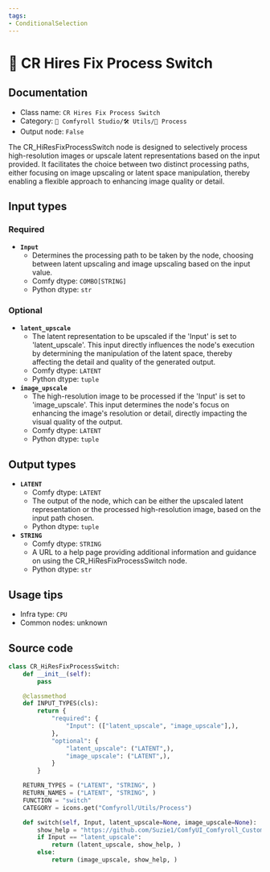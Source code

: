 ```yaml
---
tags:
- ConditionalSelection
---
```


# 🔂 CR Hires Fix Process Switch
## Documentation
- Class name: `CR Hires Fix Process Switch`
- Category: `🧩 Comfyroll Studio/🛠️ Utils/🔂 Process`
- Output node: `False`

The CR_HiResFixProcessSwitch node is designed to selectively process high-resolution images or upscale latent representations based on the input provided. It facilitates the choice between two distinct processing paths, either focusing on image upscaling or latent space manipulation, thereby enabling a flexible approach to enhancing image quality or detail.
## Input types
### Required
- **`Input`**
    - Determines the processing path to be taken by the node, choosing between latent upscaling and image upscaling based on the input value.
    - Comfy dtype: `COMBO[STRING]`
    - Python dtype: `str`
### Optional
- **`latent_upscale`**
    - The latent representation to be upscaled if the 'Input' is set to 'latent_upscale'. This input directly influences the node's execution by determining the manipulation of the latent space, thereby affecting the detail and quality of the generated output.
    - Comfy dtype: `LATENT`
    - Python dtype: `tuple`
- **`image_upscale`**
    - The high-resolution image to be processed if the 'Input' is set to 'image_upscale'. This input determines the node's focus on enhancing the image's resolution or detail, directly impacting the visual quality of the output.
    - Comfy dtype: `LATENT`
    - Python dtype: `tuple`
## Output types
- **`LATENT`**
    - Comfy dtype: `LATENT`
    - The output of the node, which can be either the upscaled latent representation or the processed high-resolution image, based on the input path chosen.
    - Python dtype: `tuple`
- **`STRING`**
    - Comfy dtype: `STRING`
    - A URL to a help page providing additional information and guidance on using the CR_HiResFixProcessSwitch node.
    - Python dtype: `str`
## Usage tips
- Infra type: `CPU`
- Common nodes: unknown


## Source code
```python
class CR_HiResFixProcessSwitch:
    def __init__(self):
        pass

    @classmethod
    def INPUT_TYPES(cls):
        return {
            "required": {
                "Input": (["latent_upscale", "image_upscale"],),
            },
            "optional": {
                "latent_upscale": ("LATENT",),
                "image_upscale": ("LATENT",),
            }
        }

    RETURN_TYPES = ("LATENT", "STRING", )
    RETURN_NAMES = ("LATENT", "STRING", )
    FUNCTION = "switch"
    CATEGORY = icons.get("Comfyroll/Utils/Process")

    def switch(self, Input, latent_upscale=None, image_upscale=None):
        show_help = "https://github.com/Suzie1/ComfyUI_Comfyroll_CustomNodes/wiki/Process-Nodes#cr-hires-fix-process-switch"
        if Input == "latent_upscale":
            return (latent_upscale, show_help, )
        else:
            return (image_upscale, show_help, )  

```
